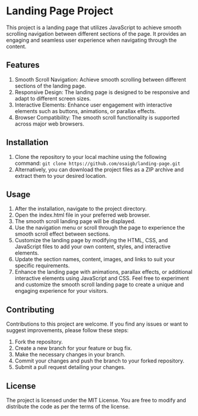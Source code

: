 # Landing Page Project

This project is a landing page that utilizes JavaScript to achieve smooth scrolling navigation between different sections of the page. It provides an engaging and seamless user experience when navigating through the content.

## Features
1. Smooth Scroll Navigation: Achieve smooth scrolling between different sections of the landing page.
1. Responsive Design: The landing page is designed to be responsive and adapt to different screen sizes.
1. Interactive Elements: Enhance user engagement with interactive elements such as buttons, animations, or parallax effects.
1. Browser Compatibility: The smooth scroll functionality is supported across major web browsers.
   
## Installation
1. Clone the repository to your local machine using the following command:
```git clone https://github.com/osaigb/landing-page.git```
1. Alternatively, you can download the project files as a ZIP archive and extract them to your desired location.

## Usage
1. After the installation, navigate to the project directory.
1. Open the index.html file in your preferred web browser.
1. The smooth scroll landing page will be displayed.
1. Use the navigation menu or scroll through the page to experience the smooth scroll effect between sections.
1. Customize the landing page by modifying the HTML, CSS, and JavaScript files to add your own content, styles, and interactive elements.
1. Update the section names, content, images, and links to suit your specific requirements.
1. Enhance the landing page with animations, parallax effects, or additional interactive elements using JavaScript and CSS.
Feel free to experiment and customize the smooth scroll landing page to create a unique and engaging experience for your visitors.

## Contributing
Contributions to this project are welcome. If you find any issues or want to suggest improvements, please follow these steps:

1. Fork the repository.
1. Create a new branch for your feature or bug fix.
1. Make the necessary changes in your branch.
1. Commit your changes and push the branch to your forked repository.
1. Submit a pull request detailing your changes.
   
## License
The project is licensed under the MIT License. You are free to modify and distribute the code as per the terms of the license.




